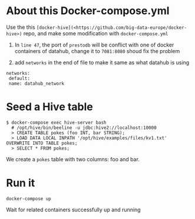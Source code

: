 # About this Docker-compose.yml
Use the this `[docker-hive](<https://github.com/big-data-europe/docker-hive>)` repo, and make some modification with `docker-compose.yml`

1. In `line 47`, the port of `prestodb` will be conflict with one of docker containers of datahub, change it to `7081:8080` shoud fix the problem

2. add `networks` in the end of file to make it same as what datahub is using

```
networks:
 default:
 name: datahub_network
```
# Seed a Hive table
```
$ docker-compose exec hive-server bash
  # /opt/hive/bin/beeline -u jdbc:hive2://localhost:10000
  > CREATE TABLE pokes (foo INT, bar STRING);
  > LOAD DATA LOCAL INPATH '/opt/hive/examples/files/kv1.txt' OVERWRITE INTO TABLE pokes;
  > SELECT * FROM pokes;
```
We create a `pokes` table with two columns: foo and bar. 

# Run it
```
docker-compose up
```
Wait for related containers successfully up and running
